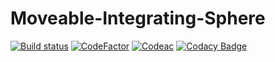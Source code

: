 # Moveable-Integrating-Sphere #

[![Build status](https://ci.appveyor.com/api/projects/status/u5qfkqsv1gmf7ym4?svg=true)](https://ci.appveyor.com/project/VulpesCorsac/mcml-integrating-sphere) [![CodeFactor](https://www.codefactor.io/repository/github/nikomsol/mcml-integrating-sphere/badge)](https://www.codefactor.io/repository/github/nikomsol/mcml-integrating-sphere) [![Codeac](https://static.codeac.io/badges/2-607031253.svg "Codeac")](https://app.codeac.io/github/NikomSol/MCML-Integrating-Sphere) [![Codacy Badge](https://app.codacy.com/project/badge/Grade/af12af9aec464ee29401352f1854b43b)](https://app.codacy.com/gh/NikomSol/MCML-Integrating-Sphere/dashboard?utm_source=gh&utm_medium=referral&utm_content=&utm_campaign=Badge_grade)
